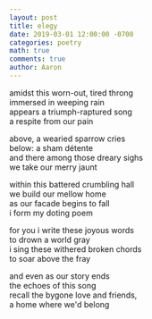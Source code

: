 ```yaml
---
layout: post
title: elegy
date: 2019-03-01 12:00:00 -0700
categories: poetry 
math: true
comments: true
author: Aaron
---
```



amidst this worn-out, tired throng  
immersed in weeping rain  
appears a triumph-raptured song  
a respite from our pain  

above, a wearied sparrow cries  
below: a sham détente  
and there among those dreary sighs  
we take our merry jaunt  

within this battered crumbling hall  
we build our mellow home  
as our facade begins to fall  
i form my doting poem  

for you i write these joyous words  
to drown a world gray  
i sing these withered broken chords  
to soar above the fray  

and even as our story ends  
the echoes of this song  
recall the bygone love and friends,  
a home where we'd belong
